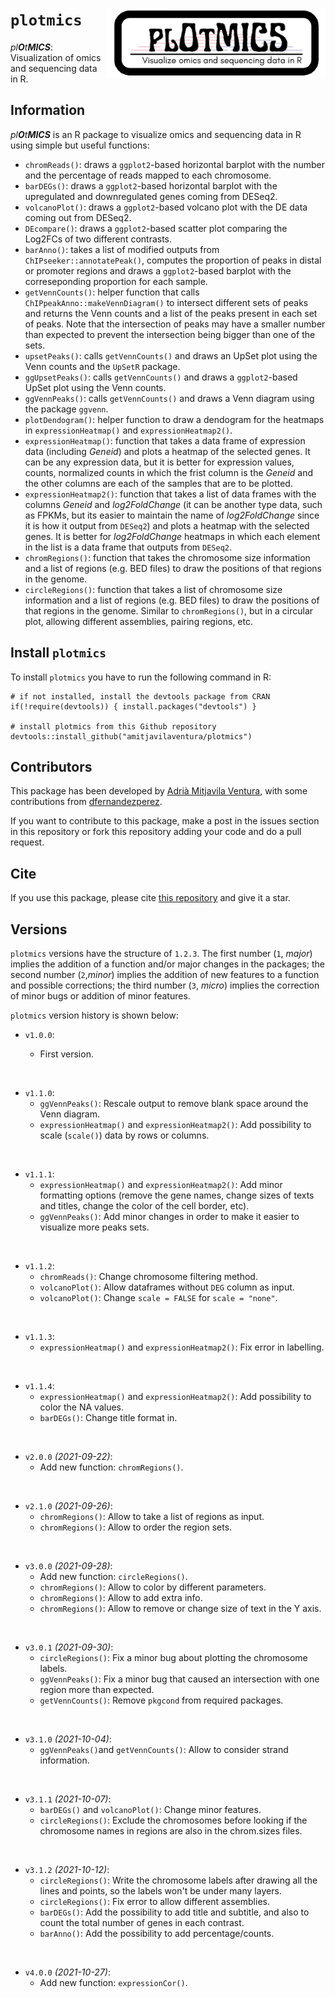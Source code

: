 # `plotmics`  <img src="logo.png" align="right" alt="" width="350" />

_pl**O**t**MICS**_: Visualization of omics and sequencing data in R.

## Information

_pl**O**t**MICS**_ is an R package to visualize omics and sequencing data in R using simple but useful functions:

* `chromReads()`: draws a `ggplot2`-based horizontal barplot with the number and the percentage of reads mapped to each chromosome.
* `barDEGs()`: draws a `ggplot2`-based horizontal barplot with the upregulated and downregulated genes coming from DESeq2.
* `volcanoPlot()`: draws a `ggplot2`-based volcano plot with the DE data coming out from DESeq2.
* `DEcompare()`: draws a `ggplot2`-based scatter plot comparing the Log2FCs of two different contrasts.
* `barAnno()`: takes a list of modified outputs from `ChIPseeker::annotatePeak()`, computes the proportion of peaks in distal or promoter regions and draws a `ggplot2`-based barplot with the correseponding proportion for each sample.
* `getVennCounts()`: helper function that calls `ChIPpeakAnno::makeVennDiagram()` to intersect different sets of peaks and returns the Venn counts and a list of the peaks present in each set of peaks. Note that the intersection of peaks may have a smaller number than expected to prevent the intersection being bigger than one of the sets.
* `upsetPeaks()`: calls `getVennCounts()` and draws an UpSet plot using the Venn counts and the `UpSetR` package.
* `ggUpsetPeaks()`: calls `getVennCounts()` and draws a `ggplot2`-based UpSet plot using the Venn counts.
* `ggVennPeaks()`: calls `getVennCounts()` and draws a Venn diagram using the package `ggvenn`.
* `plotDendogram()`: helper function to draw a dendogram for the heatmaps in `expressionHeatmap()` and `expressionHeatmap2()`.
* `expressionHeatmap()`: function that takes a data frame of expression data (including *Geneid*) and plots a heatmap of the selected genes. It can be any expression data, but it is better for expression values, counts, normalized counts in which the frist column is the *Geneid* and the other columns are each of the samples that are to be plotted.
* `expressionHeatmap2()`: function that takes a list of data frames with the columns *Geneid* and *log2FoldChange* (it can be another type data, such as FPKMs, but its easier to maintain the name of *log2FoldChange* since it is how it output from `DESeq2`) and plots a heatmap with the selected genes. It is better for *log2FoldChange* heatmaps in which each element in the list is a data frame that outputs from `DESeq2`.
* `chromRegions()`: function that takes the chromosome size information and a list of regions (e.g. BED files) to draw the positions of that regions in the genome.
* `circleRegions()`: function that takes a list of chromosome size information and a list of regions (e.g. BED files) to draw the positions of that regions in the genome. Similar to `chromRegions()`, but in a circular plot, allowing different assemblies, pairing regions, etc. 

## Install `plotmics` 

To install `plotmics` you have to run the following command in R:

```
# if not installed, install the devtools package from CRAN 
if(!require(devtools)) { install.packages("devtools") }

# install plotmics from this Github repository 
devtools::install_github("amitjavilaventura/plotmics")
```

## Contributors

This package has been developed by [Adrià Mitjavila Ventura](https://amitjavilaventura.github.io), with some contributions from [dfernandezperez](https://github.com/dfernandezperez).

If you want to contribute to this package, make a post in the issues section in this repository or fork this repository adding your code and do a pull request.

## Cite

If you use this package, please cite [this repository](https://github.com/amitjavilaventura/plotmics) and give it a star.

## Versions

`plotmics` versions have the structure of `1.2.3`. The first number (`1`, *major*) implies the addition of a function and/or major changes in the packages; the second number (`2`,*minor*) implies the addition of new features to a function and possible corrections; the third number (`3`, *micro*) implies the correction of minor bugs or addition of minor features.

`plotmics` version history is shown below:

* `v1.0.0`: 

  + First version. 
  
<br>

* `v1.1.0`: 
  + `ggVennPeaks()`: Rescale output to remove blank space around the Venn diagram.
  + `expressionHeatmap()` and `expressionHeatmap2()`: Add possibility to scale (`scale()`) data by rows or columns. 
  
<br>

* `v1.1.1`: 
  + `expressionHeatmap()` and `expressionHeatmap2()`: Add minor formatting options (remove the gene names, change sizes of texts and titles, change the color of the cell border, etc).
  + `ggVennPeaks()`: Add minor changes in order to make it easier to visualize more peaks sets.  
  
<br>
  
* `v1.1.2`:
  + `chromReads()`: Change chromosome filtering method.
  + `volcanoPlot()`: Allow dataframes without `DEG` column as input.
  + `volcanoPlot()`: Change `scale = FALSE` for `scale = "none"`. 
  
<br>
  
* `v1.1.3`:
  + `expressionHeatmap()` and `expressionHeatmap2()`: Fix error in labelling.
  
<br>
  
* `v1.1.4`:
  + `expressionHeatmap()` and `expressionHeatmap2()`: Add possibility to color the NA values.
  + `barDEGs()`: Change title format in. 
  
<br>
  
* `v2.0.0` *(2021-09-22)*:
  + Add new function: `chromRegions()`. 
  
<br>
  
* `v2.1.0` *(2021-09-26)*:
  + `chromRegions()`: Allow to take a list of regions as input.
  + `chromRegions()`: Allow to order the region sets.
  
<br>
  
* `v3.0.0` *(2021-09-28)*:
  + Add new function: `circleRegions()`.
  + `chromRegions()`: Allow to color by different parameters.
  + `chromRegions()`: Allow to add extra info.
  + `chromRegions()`: Allow to remove or change size of text in the Y axis.
  
<br>
  
* `v3.0.1` *(2021-09-30)*:
  + `circleRegions()`: Fix a minor bug about plotting the chromosome labels.
  + `ggVennPeaks()`: Fix a minor bug that caused an intersection with one region more than expected.
  + `getVennCounts()`: Remove `pkgcond` from required packages.
  
<br>

* `v3.1.0` *(2021-10-04)*:
  + `ggVennPeaks()`and `getVennCounts()`: Allow to consider strand information.
  
<br>
  
* `v3.1.1` *(2021-10-07)*:
  + `barDEGs()` and `volcanoPlot()`: Change minor features.
  + `circleRegions()`: Exclude the chromosomes before looking if the chromosome names in regions are also in the chrom.sizes files.
  
<br>

* `v3.1.2` *(2021-10-12)*:
  + `circleRegions()`: Write the chromosome labels after drawing all the lines and points, so the labels won't be under many layers.
  + `circleRegions()`: Fix error to allow different assemblies.
  + `barDEGs()`: Add the possibility to add title and subtitle, and also to count the total number of genes in each contrast.
  + `barAnno()`: Add the possibility to add percentage/counts.
  
<br>

* `v4.0.0` *(2021-10-27)*:
  + Add new function: `expressionCor()`.


